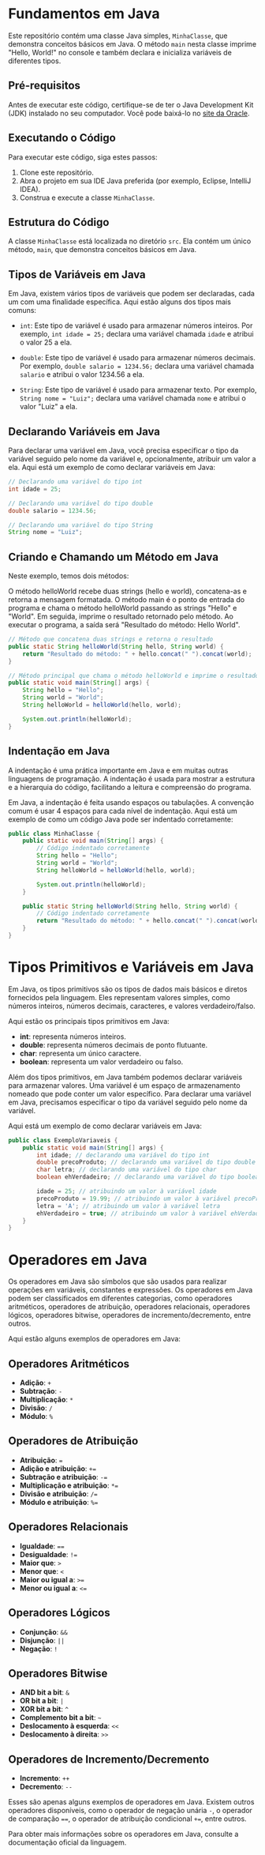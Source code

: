 # Fundamentos em Java

Este repositório contém uma classe Java simples, `MinhaClasse`, que demonstra conceitos básicos em Java. O método `main` nesta classe imprime "Hello, World!" no console e também declara e inicializa variáveis de diferentes tipos.

## Pré-requisitos

Antes de executar este código, certifique-se de ter o Java Development Kit (JDK) instalado no seu computador. Você pode baixá-lo no [site da Oracle](https://www.oracle.com/java/technologies/javase-jdk11-downloads.html).

## Executando o Código

Para executar este código, siga estes passos:

1. Clone este repositório.
2. Abra o projeto em sua IDE Java preferida (por exemplo, Eclipse, IntelliJ IDEA).
3. Construa e execute a classe `MinhaClasse`.

## Estrutura do Código

A classe `MinhaClasse` está localizada no diretório `src`. Ela contém um único método, `main`, que demonstra conceitos básicos em Java.

## Tipos de Variáveis em Java

Em Java, existem vários tipos de variáveis que podem ser declaradas, cada um com uma finalidade específica. Aqui estão alguns dos tipos mais comuns:

- `int`: Este tipo de variável é usado para armazenar números inteiros. Por exemplo, `int idade = 25;` declara uma variável chamada `idade` e atribui o valor 25 a ela.

- `double`: Este tipo de variável é usado para armazenar números decimais. Por exemplo, `double salario = 1234.56;` declara uma variável chamada `salario` e atribui o valor 1234.56 a ela.

- `String`: Este tipo de variável é usado para armazenar texto. Por exemplo, `String nome = "Luiz";` declara uma variável chamada `nome` e atribui o valor "Luiz" a ela.

## Declarando Variáveis em Java

Para declarar uma variável em Java, você precisa especificar o tipo da variável seguido pelo nome da variável e, opcionalmente, atribuir um valor a ela. Aqui está um exemplo de como declarar variáveis em Java:

```java
// Declarando uma variável do tipo int
int idade = 25;

// Declarando uma variável do tipo double
double salario = 1234.56;

// Declarando uma variável do tipo String
String nome = "Luiz";
```

## Criando e Chamando um Método em Java

Neste exemplo, temos dois métodos:

O método helloWorld recebe duas strings (hello e world), concatena-as e retorna a mensagem formatada.
O método main é o ponto de entrada do programa e chama o método helloWorld passando as strings "Hello" e "World". Em seguida, imprime o resultado retornado pelo método.
Ao executar o programa, a saída será "Resultado do método: Hello World".

```java
// Método que concatena duas strings e retorna o resultado
public static String helloWorld(String hello, String world) {
    return "Resultado do método: " + hello.concat(" ").concat(world);
}

// Método principal que chama o método helloWorld e imprime o resultado
public static void main(String[] args) {
    String hello = "Hello";
    String world = "World";
    String helloWorld = helloWorld(hello, world);

    System.out.println(helloWorld);
}
```

## Indentação em Java

A indentação é uma prática importante em Java e em muitas outras linguagens de programação. A indentação é usada para mostrar a estrutura e a hierarquia do código, facilitando a leitura e compreensão do programa.

Em Java, a indentação é feita usando espaços ou tabulações. A convenção comum é usar 4 espaços para cada nível de indentação. Aqui está um exemplo de como um código Java pode ser indentado corretamente:

```java
public class MinhaClasse {
    public static void main(String[] args) {
        // Código indentado corretamente
        String hello = "Hello";
        String world = "World";
        String helloWorld = helloWorld(hello, world);

        System.out.println(helloWorld);
    }

    public static String helloWorld(String hello, String world) {
        // Código indentado corretamente
        return "Resultado do método: " + hello.concat(" ").concat(world);
    }
}
```

# Tipos Primitivos e Variáveis em Java

Em Java, os tipos primitivos são os tipos de dados mais básicos e diretos fornecidos pela linguagem. Eles representam valores simples, como números inteiros, números decimais, caracteres, e valores verdadeiro/falso.

Aqui estão os principais tipos primitivos em Java:

- **int**: representa números inteiros.
- **double**: representa números decimais de ponto flutuante.
- **char**: representa um único caractere.
- **boolean**: representa um valor verdadeiro ou falso.

Além dos tipos primitivos, em Java também podemos declarar variáveis para armazenar valores. Uma variável é um espaço de armazenamento nomeado que pode conter um valor específico. Para declarar uma variável em Java, precisamos especificar o tipo da variável seguido pelo nome da variável.

Aqui está um exemplo de como declarar variáveis em Java:

```java
public class ExemploVariaveis {
    public static void main(String[] args) {
        int idade; // declarando uma variável do tipo int
        double precoProduto; // declarando uma variável do tipo double
        char letra; // declarando uma variável do tipo char
        boolean ehVerdadeiro; // declarando uma variável do tipo boolean

        idade = 25; // atribuindo um valor à variável idade
        precoProduto = 19.99; // atribuindo um valor à variável precoProduto
        letra = 'A'; // atribuindo um valor à variável letra
        ehVerdadeiro = true; // atribuindo um valor à variável ehVerdadeiro
    }
}
```

# Operadores em Java

Os operadores em Java são símbolos que são usados para realizar operações em variáveis, constantes e expressões. Os operadores em Java podem ser classificados em diferentes categorias, como operadores aritméticos, operadores de atribuição, operadores relacionais, operadores lógicos, operadores bitwise, operadores de incremento/decremento, entre outros.

Aqui estão alguns exemplos de operadores em Java:

## Operadores Aritméticos

- **Adição**: `+`
- **Subtração**: `-`
- **Multiplicação**: `*`
- **Divisão**: `/`
- **Módulo**: `%`

## Operadores de Atribuição

- **Atribuição**: `=`
- **Adição e atribuição**: `+=`
- **Subtração e atribuição**: `-=`
- **Multiplicação e atribuição**: `*=`
- **Divisão e atribuição**: `/=`
- **Módulo e atribuição**: `%=`

## Operadores Relacionais

- **Igualdade**: `==`
- **Desigualdade**: `!=`
- **Maior que**: `>`
- **Menor que**: `<`
- **Maior ou igual a**: `>=`
- **Menor ou igual a**: `<=`

## Operadores Lógicos

- **Conjunção**: `&&`
- **Disjunção**: `||`
- **Negação**: `!`

## Operadores Bitwise

- **AND bit a bit**: `&`
- **OR bit a bit**: `|`
- **XOR bit a bit**: `^`
- **Complemento bit a bit**: `~`
- **Deslocamento à esquerda**: `<<`
- **Deslocamento à direita**: `>>`

## Operadores de Incremento/Decremento

- **Incremento**: `++`
- **Decremento**: `--`

Esses são apenas alguns exemplos de operadores em Java. Existem outros operadores disponíveis, como o operador de negação unária `-`, o operador de comparação `==`, o operador de atribuição condicional `+=`, entre outros.

Para obter mais informações sobre os operadores em Java, consulte a documentação oficial da linguagem.
